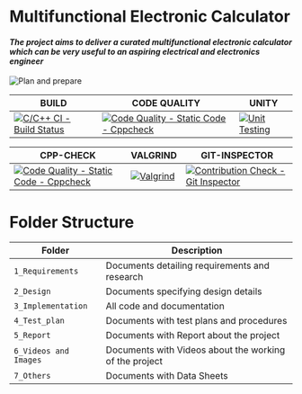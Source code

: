 # Multifunctional Electronic Calculator

#### *The project aims to deliver a curated multifunctional electronic calculator which can be very useful to an aspiring electrical and electronics engineer*
![Plan and prepare](https://user-images.githubusercontent.com/80444408/124429895-14429580-dd8c-11eb-8152-ad048d59db7f.png)

BUILD              | CODE QUALITY                             |UNITY     |
-------------------| -----------------------------------------|----------|
[![C/C++ CI - Build Status](https://github.com/GENESIS2021Q1/sdlc2-team-1/actions/workflows/C-build.yml/badge.svg)](https://github.com/GENESIS2021Q1/sdlc2-team-1/actions/workflows/C-build.yml)|[![Code Quality - Static Code - Cppcheck](https://github.com/GENESIS2021Q1/sdlc2-team-1/actions/workflows/cppcheck.yml/badge.svg)](https://github.com/GENESIS2021Q1/sdlc2-team-1/actions/workflows/cppcheck.yml)  |[![Unit Testing](https://github.com/GENESIS2021Q1/sdlc2-team-1/actions/workflows/unitTest.yml/badge.svg)](https://github.com/GENESIS2021Q1/sdlc2-team-1/actions/workflows/unitTest.yml) |
                   
CPP-CHECK          | VALGRIND                             |GIT-INSPECTOR|
-------------------| -----------------------------------------|----------|
[![Code Quality - Static Code - Cppcheck](https://github.com/GENESIS2021Q1/sdlc2-team-1/actions/workflows/cppcheck.yml/badge.svg)](https://github.com/GENESIS2021Q1/sdlc2-team-1/actions/workflows/cppcheck.yml)|[![Valgrind](https://github.com/GENESIS2021Q1/sdlc2-team-1/actions/workflows/ValgrindTest.yml/badge.svg)](https://github.com/GENESIS2021Q1/sdlc2-team-1/actions/workflows/ValgrindTest.yml)|[![Contribution Check - Git Inspector](https://github.com/GENESIS2021Q1/sdlc2-team-1/actions/workflows/gitinspector.yml/badge.svg)](https://github.com/GENESIS2021Q1/sdlc2-team-1/actions/workflows/gitinspector.yml)|                 

# Folder Structure
Folder             | Description
-------------------| -----------------------------------------
`1_Requirements`   | Documents detailing requirements and research
`2_Design`         | Documents specifying design details
`3_Implementation` | All code and documentation
`4_Test_plan`      | Documents with test plans and procedures
`5_Report`         |  Documents with Report about the project               
`6_Videos and Images`| Documents with Videos about the working of the project
`7_Others   `      | Documents with Data Sheets



